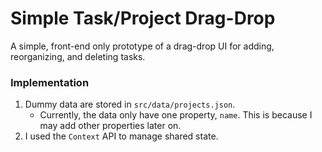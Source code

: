 # Simple Task/Project Drag-Drop

A simple, front-end only prototype of a drag-drop UI for adding, reorganizing, and deleting tasks.

### Implementation
1. Dummy data are stored in `src/data/projects.json`.
    - Currently, the data only have one property, `name`. This is because I may add other properties later on.
2. I used the `Context` API to manage shared state. 